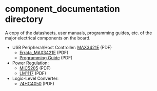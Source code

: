 component_documentation directory
====================

A copy of the datasheets, user manuals, programming guides, etc. of the major electrical components on the board.

* USB Peripheral/Host Controller: [MAX3421E](./component_documentation/MAX3421E.pdf) (PDF)
	* [Errata_MAX3421E](./component_documentation/Errata_MAX3421E.pdf) (PDF)
	* [Programming Guide](./component_documentation/AN3785.pdf) (PDF)
* Power Regulation:
	* [MIC5205](./component_documentation/MIC5205.pdf) (PDF)
	* [LM1117](./component_documentation/LM1117.pdf) (PDF)
* Logic-Level Converter:
	* [74HC4050](./component_documentation/74HC4050.pdf) (PDF)